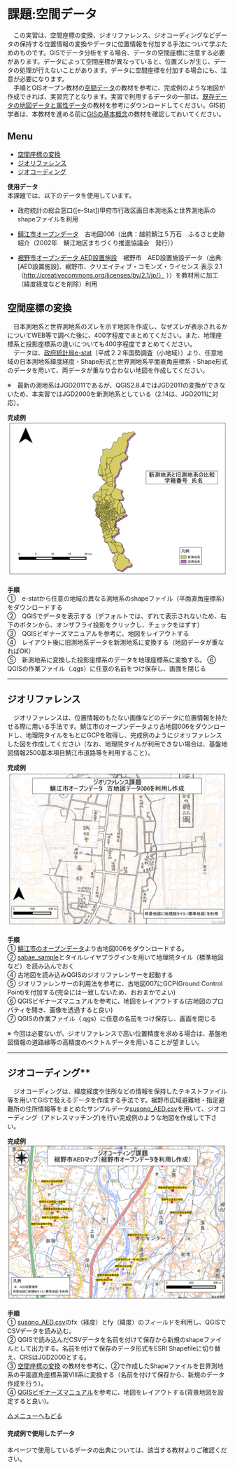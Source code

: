 # 課題:空間データ
　この実習は、空間座標の変換、ジオリファレンス、ジオコーディングなどデータの保持する位置情報の変換やデータに位置情報を付加する手法について学ぶためのものです。GISでデータ分析をする場合、データの空間座標に注意する必要があります。データによって空間座標が異なっていると、位置ズレが生じ、データの処理が行えないことがあります。データに空間座標を付加する場合にも、注意が必要になります。  
　手順とGISオープン教材の[空間データ]の教材を参考に、完成例のような地図が作成できれば、実習完了となります。実習で利用するデータの一部は、[既存データの地図データと属性データ]の教材を参考にダウンロードしてください。GIS初学者は、本教材を進める前に[GISの基本概念]の教材を確認しておいてください。


**Menu**
--------
* [空間座標の変換](#空間座標の変換)
* [ジオリファレンス](#ジオリファレンス)
* [ジオコーディング](#ジオコーディング)

**使用データ**  
本課題では、以下のデータを使用しています。

- 政府統計の総合窓口([e-Stat])甲府市行政区画日本測地系と世界測地系のshapeファイルを利用

- [鯖江市オープンデータ]　古地図006（出典：越前鯖江５万石　ふるさと史跡紹介（2002年　鯖江地区まちづくり推進協議会　発行））

- [裾野市オープンデータ AED設置施設]　裾野市　AED設置施設データ（出典:[AED設置施設]、裾野市、クリエイティブ・コモンズ・ライセンス 表示 2.1（http://creativecommons.org/licenses/by/2.1/jp/） ））を教材用に加工（緯度経度などを削除）利用


## <a name = "空間座標の変換"></a>空間座標の変換
　日本測地系と世界測地系のズレを示す地図を作成し、なぜズレが表示されるかについてWEB等で調べた後に、400字程度でまとめてください。また、地理座標系と投影座標系の違いについても400字程度でまとめてください。  
　データは、[政府統計局e-stat]（平成２２年国勢調査（小地域））より、任意地域の日本測地系緯度経度・Shape形式と世界測地系平面直角座標系・Shape形式のデータを用いて、両データが重なり合わない地図を作成してください。  

※　最新の測地系はJGD2011であるが、QGIS2.8.4ではJGD2011の変換ができないため、本実習ではJGD2000を新測地系としている（2.14は、JGD2011に対応）。

**完成例**  
![完成例](pic/8-1.png)

**手順**  
①　e-statから任意の地域の異なる測地系のshapeファイル（平面直角座標系）をダウンロードする  
②　QGISでデータを表示する（デフォルトでは、ずれて表示されないため、右下のボタンから、オンザフライ投影をクリックし、チェックをはずす）  
③　QGISビギナーズマニュアルを参考に、地図をレイアウトする  
④　レイアウト後に旧測地系データを新測地系に変換する（地図データが重なればOK）  
⑤　新測地系に変換した投影座標系のデータを地理座標系に変換する。
⑥　QGISの作業ファイル（.qgs）に任意の名前をつけ保存し、画面を閉じる

-------
## <a name="ジオリファレンス">ジオリファレンス  
　ジオリファレンスは、位置情報のもたない画像などのデータに位置情報を持たせる際に用いる手法です。鯖江市のオープンデータより古地図006をダウンロードし、地理院タイルをもとにGCPを取得し、完成例のようにジオリファレンスした図を作成してください（なお、地理院タイルが利用できない場合は、基盤地図情報2500基本項目鯖江市道路等を利用すること）。  

**完成例**  
![完成例](pic/8-2.png)

**手順**  
① [鯖江市のオープンデータ](http://www.city.sabae.fukui.jp/pageview.html?id=12768)より古地図006をダウンロードする。  
② [sabae_sample](https://github.com/yamauchi-inochu/demo/blob/master/GISオープン教材/課題/sample/sabae_sample.zip?raw=true)とタイルレイヤプラグインを用いて地理院タイル（標準地図など）を読み込んでおく  
④ 古地図を読み込みQGISのジオリファレンサーを起動する  
⑤ ジオリファレンサーの利用法を参考に、古地図007にGCP(Ground Control Point)を付加する(完全には一致しないため、おおまかでよい)  
⑥ QGISビギナーズマニュアルを参考に、地図をレイアウトする(古地図のプロパティを開き、画像を透過すると良い)  
⑦ QGISの作業ファイル（.qgs）に任意の名前をつけ保存し、画面を閉じる  


※ 今回は必要ないが、ジオリファレンスで高い位置精度を求める場合は、基盤地図情報の道路縁等の高精度のベクトルデータを用いることが望ましい。  


-------

## <a name="ジオコーディング"></a>ジオコーディング**  
　ジオコーディングは、緯度経度や住所などの情報を保持したテキストファイル等を用いてGISで扱えるデータを作成する手法です。裾野市広域避難地・指定避難所の住所情報等をまとめたサンプルデータ[susono_AED.csv]を用いて、ジオコーディング（アドレスマッチング)を行い完成例のような地図を作成して下さい。

**完成例**  
![完成例](pic/8-3.png)

**手順**  
① [susono_AED.csv]のfx（経度）とfy（緯度）のフィールドを利用し、QGISでCSVデータを読み込む。  
② QGISで読み込んだCSVデータを名前を付けて保存から新規のshapeファイルとして出力する。名前を付けて保存のデータ形式をESRI Shapefileに切り替え、CRSはJGD2000とする。  
③ [空間座標の変換] の教材を参考に、②で作成したShapeファイルを世界測地系の平面直角座標系第Ⅷ系に変換する（名前を付けて保存から、新規のデータ作成を行う）。  
④ [QGISビギナーズマニュアル]を参考に、地図をレイアウトする(背景地図を設定すると良い)。  

[△メニューへもどる]



#### 完成例で使用したデータ
本ページで使用しているデータの出典については、該当する教材よりご確認ください。

[△メニューへもどる]:空間データ.md#menu


[QGISビギナーズマニュアル]:../../QGISビギナーズマニュアル/QGISビギナーズマニュアル.md
[GRASSビギナーズマニュアル]:../../GRASSビギナーズマニュアル/GRASSビギナーズマニュアル.md
[GISの基本概念]:../../01_GISの基本概念/GISの基本概念.md
[既存データの地図データと属性データ]:../../07_既存データの地図データと属性データ/既存データの地図データと属性データ.md
[空間データ]:../../08_空間データ/空間データ.md
[空間データの結合・修正]:../../10_空間データの統合・修正/空間データの統合・修正.md
[視覚的伝達]:../../21_視覚的伝達/視覚的伝達.md
[政府統計局e-stat]:https://www.e-stat.go.jp/SG1/estat/eStatTopPortal.do
[国土数値情報]:http://nlftp.mlit.go.jp/ksj/
[基本的な空間解析]:../../11_基本的な空間解析/基本的な空間解析.md
[ネットワーク分析]:../../12_ネットワーク分析/ネットワーク分析.md
[領域分析]:../../13_領域分析/領域分析.md
[点データの分析]:../../14_点データの分析/点データの分析.md
[ラスタデータの分析]:../../15_ラスタデータの分析/ラスタデータの分析.md
[空間補間]:../../18_空間補間/空間補間.md
[裾野市オープンデータ AED設置施設]:http://linkdata.org/work/rdf1s1034i
[鯖江市オープンデータ]:http://www.city.sabae.fukui.jp/pageview.html?id=12768
[空間座標の変換]:../../08_空間データ/空間データ.md#空間座標の変換(測地系変換、投影変換)
[susono_AED.csv]:https://github.com/yamauchi-inochu/demo/blob/master/GISオープン教材/課題/sample/susono_sample.zip?raw=true
